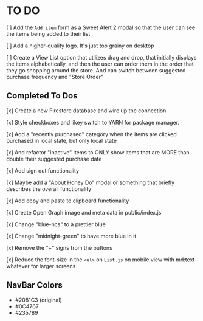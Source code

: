 # TO DO

[ ] Add the `Add item` form as a Sweet Alert 2 modal so that the user can see the items being added to their list

[ ] Add a higher-quality logo. It's just too grainy on desktop

[ ] Create a View List option that utilizes drag and drop, that initially displays the items alphabetically, and then the user can order them in the order that they go shopping around the store. And can switch between suggested purchase frequency and "Store Order"

## Completed To Dos

[x] Create a new Firestore database and wire up the connection

[x] Style checkboxes and likey switch to YARN for package manager.

[x] Add a "recently purchased" category when the items are clicked purchased in local state, but only local state

[x] And refactor "inactive" items to ONLY show items that are MORE than double their suggested purchase date

[x] Add sign out functionality

[x] Maybe add a "About Honey Do" modal or something that briefly describes the overall functionality

[x] Add copy and paste to clipboard functionality

[x] Create Open Graph image and meta data in public/index.js

[x] Change "blue-ncs" to a prettier blue

[x] Change "midnight-green" to have more blue in it

[x] Remove the "+" signs from the buttons

[x] Reduce the font-size in the `<ul>` on `List.js` on mobile view with md:text-whatever for larger screens

## NavBar Colors

- #2081C3 (original)
- #0C4767
- #235789
